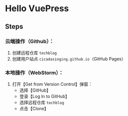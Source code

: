 # Hello VuePress

## Steps

### 云端操作（Github）：

1. 创建远程仓库 `techblog`
2. 创建用户站点 `cicadasinging.github.io`（GitHub Pages）

### 本地操作（WebStorm）：

1. 打开【Get from Version Control】弹窗：
    - 选择【GitHub】
    - 登录【Log ln to GitHub】
    - 选择远程仓库 `techblog`
    - 点击【Clone】
